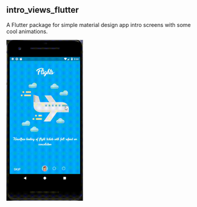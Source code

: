 ## intro_views_flutter

A Flutter package for simple material design app intro screens with some cool animations.

<img src="images/intro_views_flutter1.gif" width="200px"/>